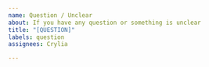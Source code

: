 ```yaml
---
name: Question / Unclear
about: If you have any question or something is unclear
title: "[QUESTION]"
labels: question
assignees: Crylia

---
```



